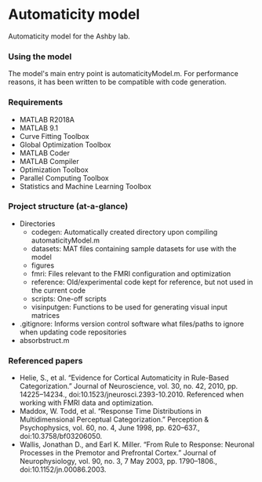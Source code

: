 # Automaticity model
Automaticity model for the Ashby lab.

### Using the model
The model's main entry point is automaticityModel.m. For performance reasons, it has been written to be compatible with code generation.

### Requirements
* MATLAB R2018A
* MATLAB 9.1
* Curve Fitting Toolbox
* Global Optimization Toolbox
* MATLAB Coder
* MATLAB Compiler
* Optimization Toolbox
* Parallel Computing Toolbox
* Statistics and Machine Learning Toolbox

### Project structure (at-a-glance)
* Directories
	* codegen: Automatically created directory upon compiling automaticityModel.m
	* datasets: MAT files containing sample datasets for use with the model
	* figures
	* fmri: Files relevant to the FMRI configuration and optimization
	* reference: Old/experimental code kept for reference, but not used in the current code
	* scripts: One-off scripts
	* visinputgen: Functions to be used for generating visual input matrices
* .gitignore: Informs version control software what files/paths to ignore when updating code repositories
* absorbstruct.m

### Referenced papers
* Helie, S., et al. “Evidence for Cortical Automaticity in Rule-Based Categorization.” Journal of Neuroscience, vol. 30, no. 42, 2010, pp. 14225–14234., doi:10.1523/jneurosci.2393-10.2010. Referenced when working with FMRI data and optimization.
* Maddox, W. Todd, et al. “Response Time Distributions in Multidimensional Perceptual Categorization.” Perception &amp; Psychophysics, vol. 60, no. 4, June 1998, pp. 620–637., doi:10.3758/bf03206050.
* Wallis, Jonathan D., and Earl K. Miller. “From Rule to Response: Neuronal Processes in the Premotor and Prefrontal Cortex.” Journal of Neurophysiology, vol. 90, no. 3, 7 May 2003, pp. 1790–1806., doi:10.1152/jn.00086.2003.